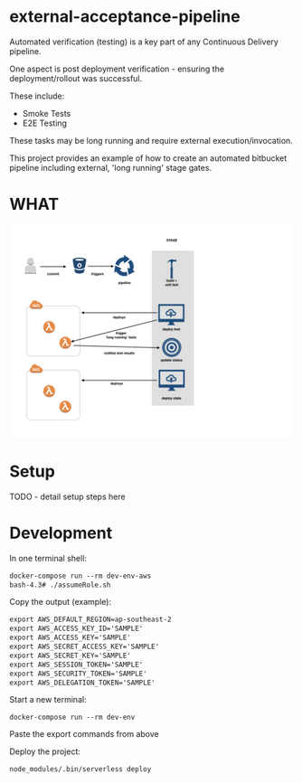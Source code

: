 # external-acceptance-pipeline

Automated verification (testing) is a key part of any Continuous Delivery pipeline.

One aspect is post deployment verification - ensuring the deployment/rollout was successful.

These include:
 - Smoke Tests
 - E2E Testing

These tasks may be long running and require external execution/invocation.

This project provides an example of how to create an automated bitbucket pipeline including external, 'long running' stage gates.

# WHAT

![pipeline-flow](doc/staged-deployment-gates/staged-deployment-gates.001.png)

# Setup

TODO - detail setup steps here

# Development

In one terminal shell:

```
docker-compose run --rm dev-env-aws
bash-4.3# ./assumeRole.sh
```

Copy the output (example):

```
export AWS_DEFAULT_REGION=ap-southeast-2
export AWS_ACCESS_KEY_ID='SAMPLE'
export AWS_ACCESS_KEY='SAMPLE'
export AWS_SECRET_ACCESS_KEY='SAMPLE'
export AWS_SECRET_KEY='SAMPLE'
export AWS_SESSION_TOKEN='SAMPLE'
export AWS_SECURITY_TOKEN='SAMPLE'
export AWS_DELEGATION_TOKEN='SAMPLE'
```

Start a new terminal:
```
docker-compose run --rm dev-env
```

Paste the export commands from above

Deploy the project:

```
node_modules/.bin/serverless deploy
```
 
